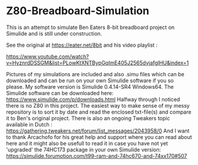 # Z80-Breadboard-Simulation
This is an attempt to simulate Ben Eaters 8-bit breadboard project on Simulide and is still under construction.

See the original at https://eater.net/8bit and his video playlist :

https://www.youtube.com/watch?v=HyznrdDSSGM&list=PLowKtXNTBypGqImE405J2565dvjafglHU&index=1 

Pictures of my simulations are included and also .simu files which can be downloaded and can be run on your own Simulide software if you so please.
My software version is Simulide 0.4.14-SR4 Windows64. The Simulide software can be downloaded here:
https://www.simulide.com/p/downloads.html
Halfway through I noticed there is no Z80 in this project.
The easiest way to make sense of my messy repository is to sort it by date and read the enclosed txt-file(s) and compare it to Ben's original project.
There is also an ongoing Tweakers topic available in  Dutch : https://gathering.tweakers.net/forum/list_messages/2043958/0 
And I want to thank Arcachofo for his great help and support where you can read about here and it might also be usefull to read it in case you have not yet 'upgraded' the 74HC173 package in your own Simulide version: https://simulide.forumotion.com/t99-ram-and-74hc670-and-74xx170#507


